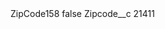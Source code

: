 <?xml version="1.0" encoding="UTF-8"?>
<CustomMetadata xmlns="http://soap.sforce.com/2006/04/metadata" xmlns:xsi="http://www.w3.org/2001/XMLSchema-instance" xmlns:xsd="http://www.w3.org/2001/XMLSchema">
    <label>ZipCode158</label>
    <protected>false</protected>
    <values>
        <field>Zipcode__c</field>
        <value xsi:type="xsd:string">21411</value>
    </values>
</CustomMetadata>
